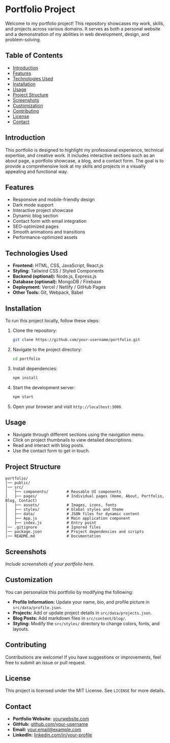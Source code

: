 # Portfolio Project

Welcome to my portfolio project! This repository showcases my work, skills, and projects across various domains. It serves as both a personal website and a demonstration of my abilities in web development, design, and problem-solving.

## Table of Contents
- [Introduction](#introduction)
- [Features](#features)
- [Technologies Used](#technologies-used)
- [Installation](#installation)
- [Usage](#usage)
- [Project Structure](#project-structure)
- [Screenshots](#screenshots)
- [Customization](#customization)
- [Contributing](#contributing)
- [License](#license)
- [Contact](#contact)

## Introduction
This portfolio is designed to highlight my professional experience, technical expertise, and creative work. It includes interactive sections such as an about page, a portfolio showcase, a blog, and a contact form. The goal is to provide a comprehensive look at my skills and projects in a visually appealing and functional way.

## Features
- Responsive and mobile-friendly design
- Dark mode support
- Interactive project showcase
- Dynamic blog section
- Contact form with email integration
- SEO-optimized pages
- Smooth animations and transitions
- Performance-optimized assets

## Technologies Used
- **Frontend:** HTML, CSS, JavaScript, React.js
- **Styling:** Tailwind CSS / Styled Components
- **Backend (optional):** Node.js, Express.js
- **Database (optional):** MongoDB / Firebase
- **Deployment:** Vercel / Netlify / GitHub Pages
- **Other Tools:** Git, Webpack, Babel

## Installation
To run this project locally, follow these steps:

1. Clone the repository:
   ```sh
   git clone https://github.com/your-username/portfolio.git
   ```
2. Navigate to the project directory:
   ```sh
   cd portfolio
   ```
3. Install dependencies:
   ```sh
   npm install
   ```
4. Start the development server:
   ```sh
   npm start
   ```
5. Open your browser and visit `http://localhost:3000`.

## Usage
- Navigate through different sections using the navigation menu.
- Click on project thumbnails to view detailed descriptions.
- Read and interact with blog posts.
- Use the contact form to get in touch.

## Project Structure
```
portfolio/
│── public/
│── src/
│   ├── components/        # Reusable UI components
│   ├── pages/             # Individual pages (Home, About, Portfolio, Blog, Contact)
│   ├── assets/            # Images, icons, fonts
│   ├── styles/            # Global styles and theme
│   ├── data/              # JSON files for dynamic content
│   ├── App.js             # Main application component
│   ├── index.js           # Entry point
│── .gitignore             # Ignored files
│── package.json           # Project dependencies and scripts
│── README.md              # Documentation
```

## Screenshots
*Include screenshots of your portfolio here.*

## Customization
You can personalize this portfolio by modifying the following:
- **Profile Information:** Update your name, bio, and profile picture in `src/data/profile.json`.
- **Projects:** Add or update project details in `src/data/projects.json`.
- **Blog Posts:** Add markdown files in `src/content/blog/`.
- **Styling:** Modify the `src/styles/` directory to change colors, fonts, and layouts.

## Contributing
Contributions are welcome! If you have suggestions or improvements, feel free to submit an issue or pull request.

## License
This project is licensed under the MIT License. See `LICENSE` for more details.

## Contact
- **Portfolio Website:** [yourwebsite.com](https://yourwebsite.com)
- **GitHub:** [github.com/your-username](https://github.com/your-username)
- **Email:** your.email@example.com
- **LinkedIn:** [linkedin.com/in/your-profile](https://linkedin.com/in/your-profile)

